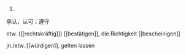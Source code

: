 1. 
承认，认可；遵守



etw. ([[rechtskräftig]]) [[bestätigen]], die Richtigkeit [[bescheinigen]]

jn./etw. [[würdigen]], gelten lassen